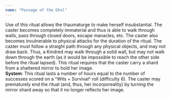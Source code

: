 ```yaml
---
name: "Passage of the Ghul"
---
```


Use of this ritual allows the thaumaturge to make herself insubstantial. The caster becomes completely immaterial and thus is able to walk through walls, pass through closed doors, escape manacles, etc. The caster also becomes invulnerable to physical attacks for the duration of the ritual. The caster must follow a straight path through any physical objects, and may not draw back. Thus, a Kindred may walk through a solid wall, but may not walk down through the earth (as it would be impossible to reach the other side before the ritual lapsed). This ritual requires that the caster carry a shard from a shattered mirror to hold her image.<br><b>System</b>: This ritual lasts a number of hours equal to the number of successes scored on a ^Wits + Survival^ roll (difficulty 6). The caster may prematurely end the ritual (and, thus, her incorporeality) by turning the mirror shard away so that it no longer reflects her image.
